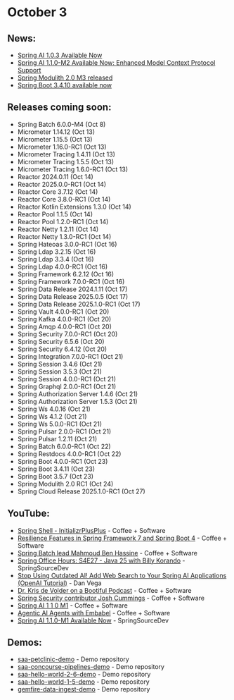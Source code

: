 # October 3

## News:

- [Spring AI 1.0.3 Available Now](https://spring.io/blog/2025/10/01/spring-ai-1-0-3-available-now)
- [Spring AI 1.1.0-M2 Available Now: Enhanced Model Context Protocol Support](https://spring.io/blog/2025/09/19/spring-ai-1-1-0-M2-mcp-focused)
- [Spring Modulith 2.0 M3 released](https://spring.io/blog/2025/09/19/spring-modulith-2-0-m3-released)
- [Spring Boot 3.4.10 available now](https://spring.io/blog/2025/09/18/spring-boot-3-4-10-available-now)

## Releases coming soon:

- Spring Batch 6.0.0-M4 (Oct 8)
- Micrometer 1.14.12 (Oct 13)
- Micrometer 1.15.5 (Oct 13)
- Micrometer 1.16.0-RC1 (Oct 13)
- Micrometer Tracing 1.4.11 (Oct 13)
- Micrometer Tracing 1.5.5 (Oct 13)
- Micrometer Tracing 1.6.0-RC1 (Oct 13)
- Reactor 2024.0.11 (Oct 14)
- Reactor 2025.0.0-RC1 (Oct 14)
- Reactor Core 3.7.12 (Oct 14)
- Reactor Core 3.8.0-RC1 (Oct 14)
- Reactor Kotlin Extensions 1.3.0 (Oct 14)
- Reactor Pool 1.1.5 (Oct 14)
- Reactor Pool 1.2.0-RC1 (Oct 14)
- Reactor Netty 1.2.11 (Oct 14)
- Reactor Netty 1.3.0-RC1 (Oct 14)
- Spring Hateoas 3.0.0-RC1 (Oct 16)
- Spring Ldap 3.2.15 (Oct 16)
- Spring Ldap 3.3.4 (Oct 16)
- Spring Ldap 4.0.0-RC1 (Oct 16)
- Spring Framework 6.2.12 (Oct 16)
- Spring Framework 7.0.0-RC1 (Oct 16)
- Spring Data Release 2024.1.11 (Oct 17)
- Spring Data Release 2025.0.5 (Oct 17)
- Spring Data Release 2025.1.0-RC1 (Oct 17)
- Spring Vault 4.0.0-RC1 (Oct 20)
- Spring Kafka 4.0.0-RC1 (Oct 20)
- Spring Amqp 4.0.0-RC1 (Oct 20)
- Spring Security 7.0.0-RC1 (Oct 20)
- Spring Security 6.5.6 (Oct 20)
- Spring Security 6.4.12 (Oct 20)
- Spring Integration 7.0.0-RC1 (Oct 21)
- Spring Session 3.4.6 (Oct 21)
- Spring Session 3.5.3 (Oct 21)
- Spring Session 4.0.0-RC1 (Oct 21)
- Spring Graphql 2.0.0-RC1 (Oct 21)
- Spring Authorization Server 1.4.6 (Oct 21)
- Spring Authorization Server 1.5.3 (Oct 21)
- Spring Ws 4.0.16 (Oct 21)
- Spring Ws 4.1.2 (Oct 21)
- Spring Ws 5.0.0-RC1 (Oct 21)
- Spring Pulsar 2.0.0-RC1 (Oct 21)
- Spring Pulsar 1.2.11 (Oct 21)
- Spring Batch 6.0.0-RC1 (Oct 22)
- Spring Restdocs 4.0.0-RC1 (Oct 22)
- Spring Boot 4.0.0-RC1 (Oct 23)
- Spring Boot 3.4.11 (Oct 23)
- Spring Boot 3.5.7 (Oct 23)
- Spring Modulith 2.0 RC1 (Oct 24)
- Spring Cloud Release 2025.1.0-RC1 (Oct 27)

## YouTube:

- [Spring Shell - InitializrPlusPlus](https://www.youtube.com/watch?v=S30wBNm0KcQ) - Coffee + Software
- [Resilience Features in Spring Framework 7 and Spring Boot 4](https://www.youtube.com/watch?v=ep8IZl8sk5A) - Coffee + Software
- [Spring Batch lead Mahmoud Ben Hassine](https://www.youtube.com/watch?v=JOiGP7y60eA) - Coffee + Software
- [Spring Office Hours: S4E27 - Java 25 with Billy Korando](https://www.youtube.com/watch?v=kDSyNAfjDWY) - SpringSourceDev
- [Stop Using Outdated AI! Add Web Search to Your Spring AI Applications (OpenAI Tutorial)](https://www.youtube.com/watch?v=DQt95vgtgFw) - Dan Vega
- [Dr. Kris de Volder on a Bootiful Podcast](https://www.youtube.com/watch?v=_9_Y8u_TAvs) - Coffee + Software
- [Spring Security contributor Josh Cummings](https://www.youtube.com/watch?v=GJ1o3nnQZz0) - Coffee + Software
- [Spring AI 1 1 0 M1](https://www.youtube.com/watch?v=hmEVUtulHTI) - Coffee + Software
- [Agentic AI Agents with Embabel](https://www.youtube.com/watch?v=kpeYvKha5oE) - Coffee + Software
- [Spring AI 1.1.0-M1 Available Now](https://www.youtube.com/shorts/B2u0_XIF-o4) - SpringSourceDev

## Demos:

- [saa-petclinic-demo](https://github.com/dashaun-tanzu/saa-petclinic-demo) - Demo repository
- [saa-concourse-pipelines-demo](https://github.com/dashaun-tanzu/saa-concourse-pipelines-demo) - Demo repository
- [saa-hello-world-2-6-demo](https://github.com/dashaun-tanzu/saa-hello-world-2-6-demo) - Demo repository
- [saa-hello-world-1-5-demo](https://github.com/dashaun-tanzu/saa-hello-world-1-5-demo) - Demo repository
- [gemfire-data-ingest-demo](https://github.com/dashaun-tanzu/gemfire-data-ingest-demo) - Demo repository

